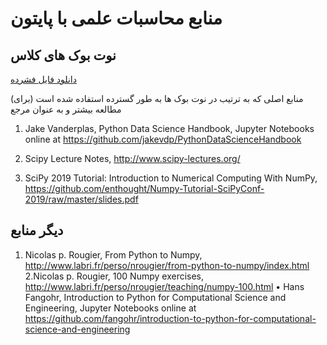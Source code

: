 # منابع محاسبات علمی با پایتون

## نوت بوک های کلاس
[دانلود فایل فشرده](https://github.com/moaddeli/Scipy2019-rs/raw/master/notebooks_clear.zip)

(منابع اصلی که به ترتیب در نوت بوک ها به طور گسترده استفاده شده است (برای مطالعه بیشتر و به عنوان مرجع
1. Jake Vanderplas, Python Data Science Handbook, Jupyter Notebooks online at https://github.com/jakevdp/PythonDataScienceHandbook

2. Scipy Lecture Notes, http://www.scipy-lectures.org/

3. SciPy 2019 Tutorial: Introduction to Numerical Computing With NumPy, https://github.com/enthought/Numpy-Tutorial-SciPyConf-2019/raw/master/slides.pdf

## دیگر منابع
1. Nicolas p. Rougier, From Python to Numpy, http://www.labri.fr/perso/nrougier/from-python-to-numpy/index.html
2.Nicolas p. Rougier, 100 Numpy exercises, http://www.labri.fr/perso/nrougier/teaching/numpy-100.html
    • Hans Fangohr, Introduction to Python for Computational Science and Engineering, Jupyter Notebooks online at https://github.com/fangohr/introduction-to-python-for-computational-science-and-engineering 
